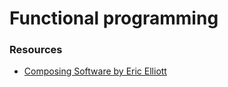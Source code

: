 # Functional programming

### Resources

* [Composing Software by Eric Elliott](https://medium.com/javascript-scene/composing-software-the-book-f31c77fc3ddc)
